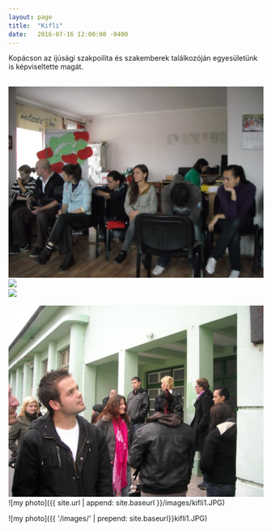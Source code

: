 ```yaml
---
layout: page
title:  "Kifli"
date:   2016-07-16 12:00:00 -0400
---
```

<p>Kopácson az ijúsági szakpoilita és szakemberek találkozóján egyesületünk is képviseltette magát. </p>

<div class="box alt">
<div class="row uniform">
<div class="12u$"><span class="image fit"><img src="images/kifli1.JPG.jpg" alt="" /></span></div>
<div class="4u"><span class="image fit"><img src="images/kifli2.JPG" alt="" /></span></div>
<div class="4u"><span class="image fit"><img src="images/kifli3.JPG alt="" /></span></div>
<div class="4u$"><span class="image fit"><img src="images/kifli4.JPG alt="" /></span></div>
</div>
</div>

![](/images/kifli1.JPG)
![my photo]({{ site.url | append: site.baseurl }}/images/kifli1.JPG)

![my photo]({{ '/images/' | prepend: site.baseurl}}kifli1.JPG)